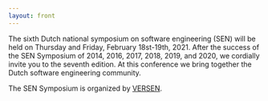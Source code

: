 ```yaml
---
layout: front
---
```


<p class="lead"> 

The sixth Dutch national symposium on software engineering (SEN) will
be held on Thursday and Friday, February 18st-19th, 2021. After the success of the
SEN Symposium of 2014, 2016, 2017, 2018, 2019, and 2020, we cordially invite
you to the seventh edition. At this conference we bring together the
Dutch software engineering community.

<!--
We expect to offer talks by the following invited speakers:

<ul>
<li> Wil van der Aalst, RWTH Aachen University </li>
<li> Vasilios Andrikopoulos, University of Groningen </li>
<li> Dino Distefano, Facebook </li>
<li> Veelasha Moonsamy, Radboud University </li>
<li> Alexandra Silva, University College London </li>
<li> Jan van Zoest, Royal Philips </li>
</ul>
-->
The SEN Symposium is organized by <a href="http://www.versen.nl/">VERSEN</a>.


<!--<a href="./posters/index.html">submit a poster/presentation</a> and <a href="./registration/index.html">register for free participation.</a> -->
</p>
